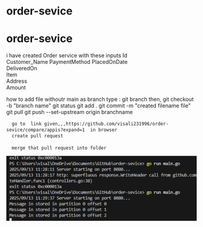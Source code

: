 # order-sevice
# order-sevice
i have created Order service with these inputs
    Id          
	Customer_Name 
	PaymentMethod 
	PlacedOnDate  
	DeliveredOn   
	Item          
	Address       
	Amount  



how to add file withoutr main as branch
type : git branch
      then, git checkout -b "branch name"
      git status
      git add .
      git commit -m "created filename file"
      git pull
      git push --set-upstream origin branchname


      go to  link given,,,https://github.com/visali231996/order-sevice/compare/appis?expand=1  in browser
      create pull request

      merge that pull request into folder
![alt text](<image 3.png>)